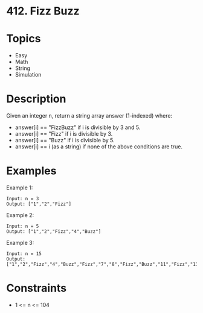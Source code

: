 # 412. Fizz Buzz
# Topics
- Easy
- Math
- String
- Simulation
# Description
Given an integer n, return a string array answer (1-indexed) where:

- answer[i] == "FizzBuzz" if i is divisible by 3 and 5.
- answer[i] == "Fizz" if i is divisible by 3.
- answer[i] == "Buzz" if i is divisible by 5.
- answer[i] == i (as a string) if none of the above conditions are true.
 
# Examples

Example 1:

    Input: n = 3
    Output: ["1","2","Fizz"]
Example 2:

    Input: n = 5
    Output: ["1","2","Fizz","4","Buzz"]
Example 3:

    Input: n = 15
    Output: ["1","2","Fizz","4","Buzz","Fizz","7","8","Fizz","Buzz","11","Fizz","13","14","FizzBuzz"]

# Constraints
- 1 <= n <= 104